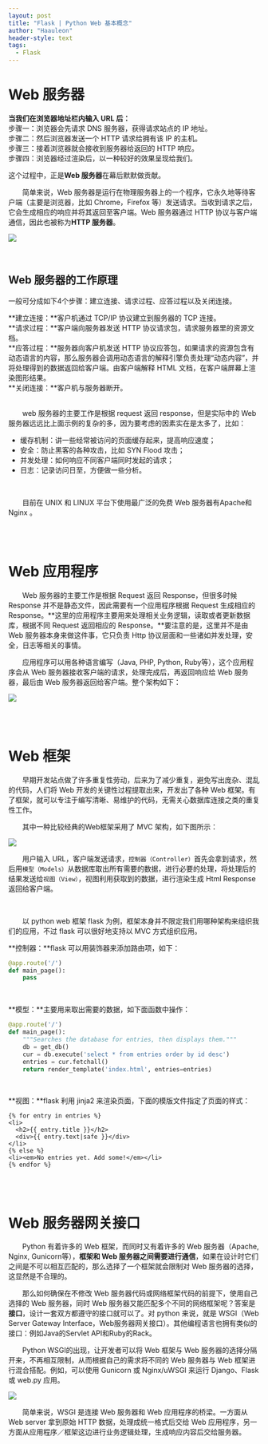 ```yaml
---
layout: post
title: "Flask | Python Web 基本概念"
author: "Haauleon"
header-style: text
tags:
  - Flask
---
```



# Web 服务器
**当我们在浏览器地址栏内输入 URL 后：**      
步骤一：浏览器会先请求 DNS 服务器，获得请求站点的 IP 地址。       
步骤二：然后浏览器发送一个 HTTP 请求给拥有该 IP 的主机。        
步骤三：接着浏览器就会接收到服务器给返回的 HTTP 响应。        
步骤四：浏览器经过渲染后，以一种较好的效果呈现给我们。        

这个过程中，正是**Web 服务器**在幕后默默做贡献。         

&emsp;&emsp;简单来说，Web 服务器是运行在物理服务器上的一个程序，它永久地等待客户端（主要是浏览器，比如 Chrome，Firefox 等）发送请求。当收到请求之后，它会生成相应的响应并将其返回至客户端。Web 服务器通过 HTTP 协议与客户端通信，因此也被称为**HTTP 服务器**。                 

![](\img\in-post\2020-06-04-flask0000\1.png)                  

<br>

## Web 服务器的工作原理
一般可分成如下4个步骤：建立连接、请求过程、应答过程以及关闭连接。            

**建立连接：**客户机通过 TCP/IP 协议建立到服务器的 TCP 连接。                   
**请求过程：**客户端向服务器发送 HTTP 协议请求包，请求服务器里的资源文档。                    
**应答过程：**服务器向客户机发送 HTTP 协议应答包，如果请求的资源包含有动态语言的内容，那么服务器会调用动态语言的解释引擎负责处理“动态内容”，并将处理得到的数据返回给客户端。由客户端解释 HTML 文档，在客户端屏幕上渲染图形结果。                
**关闭连接：**客户机与服务器断开。                
<br>

&emsp;&emsp;web 服务器的主要工作是根据 request 返回 response，但是实际中的 Web 服务器远远比上面示例的复杂的多，因为要考虑的因素实在是太多了，比如：                   

* 缓存机制：讲一些经常被访问的页面缓存起来，提高响应速度；                       
* 安全：防止黑客的各种攻击，比如 SYN Flood 攻击；                
* 并发处理：如何响应不同客户端同时发起的请求；             
* 日志：记录访问日至，方便做一些分析。                   
<br>

&emsp;&emsp;目前在 UNIX 和 LINUX 平台下使用最广泛的免费 Web 服务器有Apache和 Nginx 。       

<br><br>


# Web 应用程序
&emsp;&emsp;Web 服务器的主要工作是根据 Request 返回 Response，但很多时候 Response 并不是静态文件，因此需要有一个应用程序根据 Request 生成相应的 Response。**这里的应用程序主要用来处理相关业务逻辑，读取或者更新数据库，根据不同 Request 返回相应的 Response。**要注意的是，这里并不是由 Web 服务器本身来做这件事，它只负责 Http 协议层面和一些诸如并发处理，安全，日志等相关的事情。       

&emsp;&emsp;应用程序可以用各种语言编写（Java, PHP, Python, Ruby等），这个应用程序会从 Web 服务器接收客户端的请求，处理完成后，再返回响应给 Web 服务器，最后由 Web 服务器返回给客户端。整个架构如下：           

![](\img\in-post\2020-06-04-flask0000\2.png)      

<br><br>


# Web 框架
&emsp;&emsp;早期开发站点做了许多重复性劳动，后来为了减少重复，避免写出庞杂、混乱的代码，人们将 Web 开发的关键性过程提取出来，开发出了各种 Web 框架。有了框架，就可以专注于编写清晰、易维护的代码，无需关心数据库连接之类的重复性工作。          

&emsp;&emsp;其中一种比较经典的Web框架采用了 MVC 架构，如下图所示：        

![](\img\in-post\2020-06-04-flask0000\3.png)       

&emsp;&emsp;用户输入 URL，客户端发送请求，`控制器（Controller）`首先会拿到请求，然后用`模型（Models）`从数据库取出所有需要的数据，进行必要的处理，将处理后的结果发送给`视图（View）`，视图利用获取到的数据，进行渲染生成 Html Response 返回给客户端。       

<br>

&emsp;&emsp;以 python web 框架 flask 为例，框架本身并不限定我们用哪种架构来组织我们的应用，不过 flask 可以很好地支持以 MVC 方式组织应用。        

**控制器：**flask 可以用装饰器来添加路由项，如下：      
```python
@app.route('/')
def main_page():
    pass
```

<br>

**模型：**主要用来取出需要的数据，如下面函数中操作：      
```python
@app.route('/')
def main_page():
    """Searches the database for entries, then displays them."""
    db = get_db()
    cur = db.execute('select * from entries order by id desc')
    entries = cur.fetchall()
    return render_template('index.html', entries=entries)
```

<br>

**视图：**flask 利用 jinja2 来渲染页面，下面的模版文件指定了页面的样式：      
```text
{% for entry in entries %}
<li>
  <h2>{{ entry.title }}</h2>
  <div>{{ entry.text|safe }}</div>
</li>
{% else %}
<li><em>No entries yet. Add some!</em></li>
{% endfor %}
```

<br><br>


# Web 服务器网关接口
&emsp;&emsp;Python 有着许多的 Web 框架，而同时又有着许多的 Web 服务器（Apache, Nginx, Gunicorn等），**框架和 Web 服务器之间需要进行通信**，如果在设计时它们之间是不可以相互匹配的，那么选择了一个框架就会限制对 Web 服务器的选择，这显然是不合理的。                       

&emsp;&emsp;那么如何确保在不修改 Web 服务器代码或网络框架代码的前提下，使用自己选择的 Web 服务器，同时 Web 服务器又能匹配多个不同的网络框架呢？答案是**接口**，设计一套双方都遵守的接口就可以了。对 python 来说，就是 WSGI（Web Server Gateway Interface，Web服务器网关接口）。其他编程语言也拥有类似的接口：例如Java的Servlet API和Ruby的Rack。           

&emsp;&emsp;Python WSGI的出现，让开发者可以将 Web 框架与 Web 服务器的选择分隔开来，不再相互限制，从而根据自己的需求将不同的 Web 服务器与 Web 框架进行混合搭配。例如，可以使用 Gunicorn 或 Nginx/uWSGI 来运行 Django、Flask 或 web.py 应用。         

![](\img\in-post\2020-06-04-flask0000\4.jpeg)         


&emsp;&emsp;简单来说，WSGI 是连接 Web 服务器和 Web 应用程序的桥梁。一方面从 Web server 拿到原始 HTTP 数据，处理成统一格式后交给 Web 应用程序，另一方面从应用程序／框架这边进行业务逻辑处理，生成响应内容后交给服务器。
